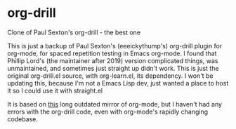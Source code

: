 # org-drill
Clone of Paul Sexton's org-drill - the best one

This is just a backup of Paul Sexton's (eeeickythump's) org-drill plugin for org-mode, for spaced repetition testing in Emacs org-mode. I found that Phillip Lord's (the maintainer after 2019) version complicated things, was unmaintained, and sometimes just straight up didn't work. This is just the original org-drill.el source, with org-learn.el, its dependency. I won't be updating this, because I'm not a Emacs Lisp dev, just wanted a place to host it so I could use it with straight.el

It is based on [this](https://github.com/tkf/org-mode) long outdated mirror of org-mode, but I haven't had any errors with the org-drill code, even with org-mode's rapidly changing codebase.
